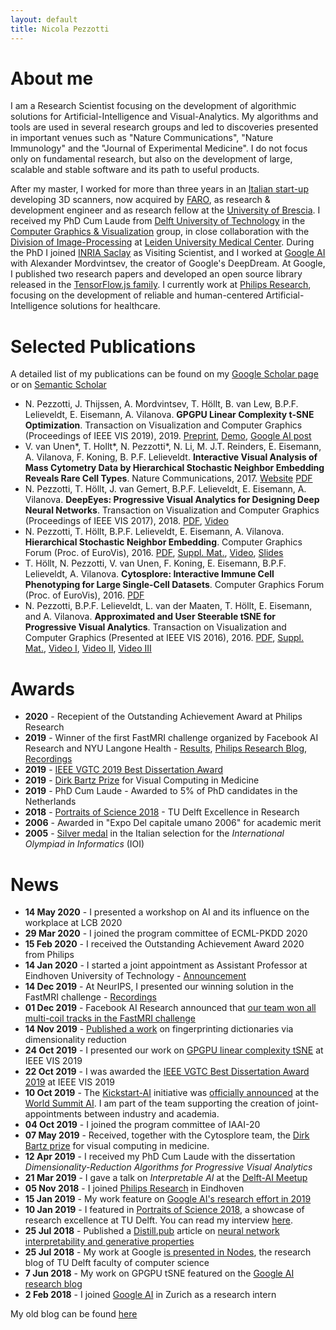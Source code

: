 ```yaml
---
layout: default
title: Nicola Pezzotti
---
```


About me
=======================


I am a Research Scientist focusing on the development of algorithmic solutions for Artificial-Intelligence and Visual-Analytics. My algorithms and tools are used in several research groups and led to discoveries presented in important venues such as "Nature Communications", "Nature Immunology" and the "Journal of Experimental Medicine".
I do not focus only on fundamental research, but also on the development of large, scalable and stable software and its path to useful products.

After my master, I worked for more than three years in an [Italian start-up](https://www.opentechnologies.it/en/home-2/) developing 3D scanners, now acquired by [FARO](https://www.faro.com), as research & development engineer and as research fellow at the [University of Brescia](https://en.unibs.it/).
I received my PhD Cum Laude from [Delft University of Technology](https://www.tudelft.nl/) in the [Computer Graphics & Visualization](https://graphics.tudelft.nl/) group, in close collaboration with the [Division of Image-Processing](https://www.lumc.nl/org/radiologie/research/LKEB/) at [Leiden University Medical Center](https://www.lumc.nl/).
During the PhD I joined [INRIA Saclay](https://aviz.fr/) as Visiting Scientist, and I worked at [Google AI](https://ai.google/) with Alexander Mordvintsev, the creator of Google's DeepDream. At Google, I published two research papers and developed an open source library released in the [TensorFlow.js family](https://github.com/tensorflow/tfjs-tsne).
I currently work at [Philips Research](https://www.philips.com/content/corporate/en_AA/research/home.html/), focusing on the development of reliable and human-centered Artificial-Intelligence solutions for healthcare.

Selected Publications
================
A detailed list of my publications can be found on my [Google Scholar page](https://scholar.google.com/citations?user=61To93wAAAAJ&hl=en) or on [Semantic Scholar](https://www.semanticscholar.org/author/Nicola-Pezzotti/2343408)

* N. Pezzotti, J. Thijssen, A. Mordvintsev, T. Höllt,  B. van Lew, B.P.F. Lelieveldt, E. Eisemann, A. Vilanova. **GPGPU Linear Complexity t-SNE Optimization**. Transaction on Visualization and Computer Graphics (Proceedings of IEEE VIS 2019), 2019. [Preprint](https://arxiv.org/abs/1805.10817), [Demo](https://nicola17.github.io/tfjs-tsne-demo/), [Google AI post](https://ai.googleblog.com/2018/06/realtime-tsne-visualizations-with.html)
* V. van Unen\*, T. Hollt\*, N. Pezzotti\*, N. Li, M. J.T. Reinders, E. Eisemann, A. Vilanova, F. Koning, B. P.F. Lelieveldt. **Interactive Visual Analysis of Mass Cytometry Data by Hierarchical Stochastic Neighbor Embedding Reveals Rare Cell Types**. Nature Communications, 2017. [Website](https://www.nature.com/articles/s41467-017-01689-9) [PDF](https://www.nature.com/articles/s41467-017-01689-9.pdf)
* N. Pezzotti, T. Höllt, J. van Gemert, B.P.F. Lelieveldt, E. Eisemann, A. Vilanova. **DeepEyes: Progressive Visual Analytics for Designing Deep Neural Networks**. Transaction on Visualization and Computer Graphics (Proceedings of IEEE VIS 2017), 2018. [PDF](https://graphics.tudelft.nl/Publications-new/2018/PHVLEV18/paper216.pdf), [Video](https://graphics.tudelft.nl/Publications-new/2018/PHVLEV18/file216.avi)
* N. Pezzotti, T. Höllt, B.P.F. Lelieveldt, E. Eisemann, A. Vilanova. **Hierarchical Stochastic Neighbor Embedding**. Computer Graphics Forum (Proc. of EuroVis), 2016. [PDF](publications/2016_hsne/preprint.pdf), [Suppl. Mat.](publications/2016_hsne/experiments.pdf), [Video](publications/2016_hsne/sun_analysis.mp4), [Slides](http://www.slideshare.net/NicolaPezzotti/hierarchical-stochastic-neighbor-embedding)
* T. Höllt, N. Pezzotti, V. van Unen, F. Koning, E. Eisemann, B.P.F. Lelieveldt, A. Vilanova. **Cytosplore: Interactive Immune Cell Phenotyping for Large Single-Cell Datasets**. Computer Graphics Forum (Proc. of EuroVis), 2016. [PDF](https://graphics.tudelft.nl/Publications-new/2016/HPVKELV16/eurovis16_Cytosplore_Interactive_Immune_Cell_Phenotyping_for_Large_Single-Cell_Datasets.pdf)
* N. Pezzotti, B.P.F. Lelieveldt, L. van der Maaten, T. Höllt, E. Eisemann, and A. Vilanova. **Approximated and User Steerable tSNE for Progressive Visual Analytics**. Transaction on Visualization and Computer Graphics (Presented at IEEE VIS 2016), 2016. [PDF](publications/2016_AtSNE.pdf), [Suppl. Mat.](https://www.researchgate.net/publication/303305902_A-tSNE_supplemental_materials), [Video I](https://www.researchgate.net/publication/303305958_A-tSNE_Comparison_on_the_MNIST_dataset), [Video II](https://www.researchgate.net/publication/303305906_A-tSNE_Case_Study_I_-_Mouse_Brain), [Video III](https://www.researchgate.net/publication/303305908_A-tSNE_Case_Study_II_-_Data_Stream)

Awards
================
* **2020** - Recepient of the Outstanding Achievement Award at Philips Research
* **2019** - Winner of the first FastMRI challenge organized by Facebook AI Research and NYU Langone Health - [Results](https://ai.facebook.com/blog/results-of-the-first-fastmri-image-reconstruction-challenge/), [Philips Research Blog](https://www.philips.com/a-w/research/blog/20191220-teamwork-makes-the-dream-work-how-a-co-research-approach-tackles-mri-challenges-with-ai.html),  [Recordings](https://slideslive.com/38922093/medical-imaging-meets-neurips-4)
* **2019** - [IEEE VGTC 2019 Best Dissertation Award](http://vacommunity.org/ieeevpg/bestthesis/)
* **2019** - [Dirk Bartz Prize](https://www.eurographics2019.it/index.php/program/dirk_bartz_prize/) for Visual Computing in Medicine
* **2019** - PhD Cum Laude - Awarded to 5% of PhD candidates in the Netherlands
* **2018** - [Portraits of Science 2018](https://tu-delft.instantmagazine.com/tu-delft/portraits-2018#!/home) - TU Delft Excellence in Research
* **2006** - Awarded in "Expo Del capitale umano 2006" for academic merit
* **2005** - [Silver medal](https://www.olimpiadi-informatica.it/index.php/olimpiadi-italiane-2005.html) in the Italian selection for the *International Olympiad in Informatics* (IOI)


News
================

* **14 May 2020** - I presented a workshop on AI and its influence on the workplace at LCB 2020
* **29 Mar 2020** - I joined the program committee of ECML-PKDD 2020
* **15 Feb 2020** - I received the Outstanding Achievement Award 2020 from Philips
* **14 Jan 2020** - I started a joint appointment as Assistant Professor at Eindhoven University of Technology - [Announcement](https://www.philips.com/a-w/about/news/archive/standard/news/articles/2020/20200213-philips-and-ahold-delhaize-announce-first-kickstart-ai-joint-appointments.html?fbclid=IwAR29fh6N8a7TO8YMs8tpnI4b47eosGn_qUyEJrJ1B-TDOfLjNDktV8jiL0g)
* **14 Dec 2019** - At NeurIPS, I presented our winning solution in the FastMRI challenge -  [Recordings](https://slideslive.com/38922093/medical-imaging-meets-neurips-4)
* **01 Dec 2019** - Facebook AI Research announced that [our team won all multi-coil tracks in the FastMRI challenge](https://ai.facebook.com/blog/results-of-the-first-fastmri-image-reconstruction-challenge/)
* **14 Nov 2019** - [Published a work]([https://link.springer.com/chapter/10.1007/978-3-030-35817-4_6) on fingerprinting dictionaries via dimensionality reduction
* **24 Oct 2019** - I presented our work on [GPGPU linear complexity tSNE](https://nicola17.github.io/tfjs-tsne-demo/) at IEEE VIS 2019
* **22 Oct 2019** - I was awarded the [IEEE VGTC Best Dissertation Award 2019](http://vacommunity.org/ieeevpg/bestthesis/) at IEEE VIS 2019
* **10 Oct 2019** - The [Kickstart-AI](https://www.kickstartai.nl/) initiative was [officially announced](https://www.globenewswire.com/news-release/2019/10/10/1927666/0/en/Five-Dutch-companies-to-further-boost-Artificial-Intelligence-in-the-Netherlands.html) at the [World Summit AI](https://worldsummit.ai/). I am part of the team supporting the creation of joint-appointments between industry and academia. 
* **04 Oct 2019** - I joined the program committee of IAAI-20
* **07 May 2019** - Received, together with the Cytosplore team, the [Dirk Bartz prize](https://www.eurographics2019.it/index.php/program/dirk_bartz_prize/) for visual computing in medicine.
* **12 Apr 2019** - I received my PhD Cum Laude with the dissertation *Dimensionality-Reduction Algorithms for Progressive Visual Analytics*
* **21 Mar 2019** - I gave a talk on *Interpretable AI* at the [Delft-AI Meetup](https://www.meetup.com/Delft-AI-Meetup/events/256563603/)
* **05 Nov 2018** - I joined [Philips Research](https://www.philips.com/content/corporate/en_AA/research/home.html/) in Eindhoven
* **15 Jan 2019** - My work feature on [Google AI's research effort in 2019](https://ai.googleblog.com/2019/01/looking-back-at-googles-research.html)
* **10 Jan 2019** - I featured in [Portraits of Science 2018](https://tu-delft.instantmagazine.com/tu-delft/portraits-2018#!/home), a showcase of research excellence at TU Delft. You can read my interview [here](https://tu-delft.instantmagazine.com/tu-delft/portraits-2018#!/nicola-pezzotti-interview-en).
* **25 Jul 2018** - Published a [Distill.pub](https://distill.pub) article on [neural network interpretability and generative properties](https://distill.pub/2018/differentiable-parameterizations/)
* **25 Jul 2018** - My work at Google [is presented in Nodes](https://www.tudelft.nl/en/eemcs/current/nodes/stories/organizing-high-dimensional-data-with-triangles-and-fields/), the research blog of TU Delft faculty of computer science
* **7 Jun 2018** - My work on GPGPU tSNE featured on the [Google AI research blog](https://ai.googleblog.com/2018/06/realtime-tsne-visualizations-with.html)
* **2 Feb 2018** - I joined [Google AI](https://ai.google/) in Zurich as a research intern

My old blog can be found [here](/archive)
